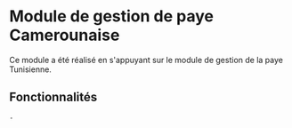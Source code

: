 Module de gestion de paye Camerounaise
======================================

Ce module a été réalisé en s'appuyant  sur le module de gestion de la paye Tunisienne.

Fonctionnalités
---------------
    - 
